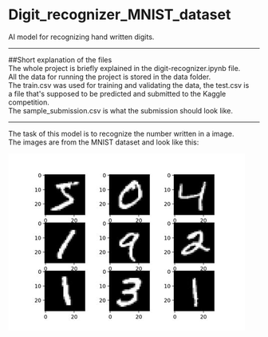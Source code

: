 # Digit_recognizer_MNIST_dataset
AI model for recognizing hand written digits.
<hr>
##Short explanation of the files<br>
The whole project is briefly explained in the digit-recognizer.ipynb file.<br>
All the data for running the project is stored in the data folder.<br>
The train.csv was used for training and validating the data, the test.csv is<br>
a file that's supposed to be predicted and submitted to the Kaggle competition.<br>
The sample_submission.csv is what the submission should look like.<br>
<hr>
The task of this model is to recognize the number written in a image.<br>
The images are from the MNIST dataset and look like this:<br>

![MNIST_data](pictures/mnist.jpg)
